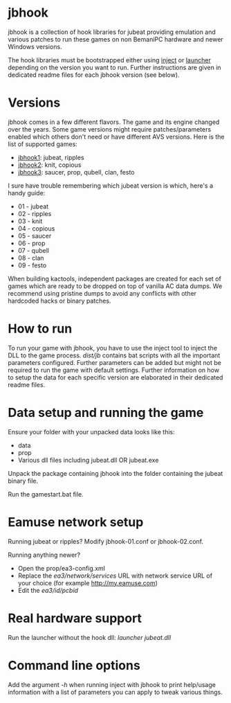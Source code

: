 # jbhook

jbhook is a collection of hook libraries for jubeat providing
emulation and various patches to run these games on non BemaniPC hardware and
newer Windows versions.

The hook libraries must be bootstrapped either using [inject](../inject.md) or
[launcher](../launcher.md) depending on the version you want to run. Further
instructions are given in dedicated readme files for each jbhook version
(see below).

# Versions

jbhook comes in a few different flavors. The game and its engine changed over
the years. Some game versions might require patches/parameters enabled which
others don't need or have different AVS versions. Here is the list of supported 
games:
* [jbhook1](jbhook1.md): jubeat, ripples
* [jbhook2](jbhook2.md): knit, copious
* [jbhook3](jbhook3.md): saucer, prop, qubell, clan, festo

I sure have trouble remembering which jubeat version is which, here's a handy
guide:
* 01 - jubeat
* 02 - ripples
* 03 - knit
* 04 - copious
* 05 - saucer
* 06 - prop
* 07 - qubell
* 08 - clan
* 09 - festo

When building kactools, independent packages are created for each set of games
which are ready to be dropped on top of vanilla AC data dumps. We recommend
using pristine dumps to avoid any conflicts with other hardcoded hacks or
binary patches.

# How to run

To run your game with jbhook, you have to use the inject tool to inject the
DLL to the game process. *dist/jb* contains bat scripts with all the
important parameters configured. Further parameters can be added but might not
be required to run the game with default settings.
Further information on how to setup the data for each specific version are
elaborated in their dedicated readme files.

# Data setup and running the game

Ensure your folder with your unpacked data looks like this:
- data
- prop
- Various dll files including jubeat.dll OR jubeat.exe

Unpack the package containing jbhook into the folder containing the jubeat
binary file.

Run the gamestart.bat file.

# Eamuse network setup

Running jubeat or ripples? Modify jbhook-01.conf or jbhook-02.conf.

Running anything newer?
* Open the prop/ea3-config.xml
* Replace the *ea3/network/services* URL with network service URL of your
choice (for example http://my.eamuse.com)
* Edit the *ea3/id/pcbid*

# Real hardware support

Run the launcher without the hook dll: *launcher jubeat.dll*

# Command line options

Add the argument *-h* when running inject with jbhook to print help/usage
information with a list of parameters you can apply to tweak various things.
